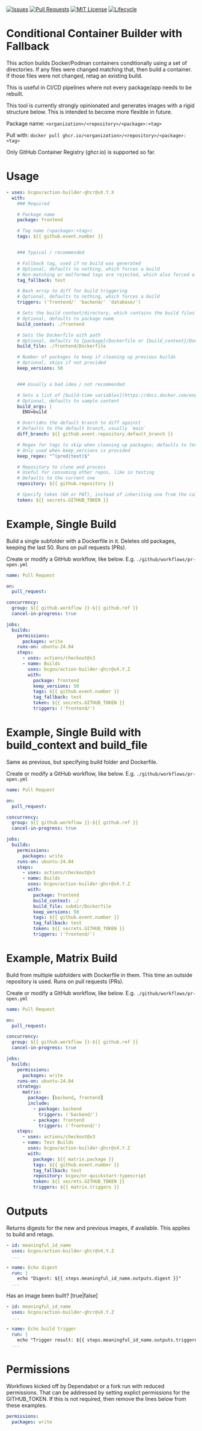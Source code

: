 <!-- Badges -->
[![Issues](https://img.shields.io/github/issues/bcgov/action-builder-ghcr)](/../../issues)
[![Pull Requests](https://img.shields.io/github/issues-pr/bcgov/action-builder-ghcr)](/../../pulls)
[![MIT License](https://img.shields.io/github/license/bcgov/action-builder-ghcr.svg)](/LICENSE)
[![Lifecycle](https://img.shields.io/badge/Lifecycle-Experimental-339999)](https://github.com/bcgov/repomountie/blob/master/doc/lifecycle-badges.md)

# Conditional Container Builder with Fallback

This action builds Docker/Podman containers conditionally using a set of directories.  If any files were changed matching that, then build a container.  If those files were not changed, retag an existing build.

This is useful in CI/CD pipelines where not every package/app needs to be rebuilt.

This tool is currently strongly opinionated and generates images with a rigid structure below.  This is intended to become more flexible in future.

Package name: `<organization>/<repository>/<package>:<tag>`

Pull with: `docker pull ghcr.io/<organization>/<repository>/<package>:<tag>` 

Only GitHub Container Registry (ghcr.io) is supported so far.

# Usage

```yaml
- uses: bcgov/action-builder-ghcr@vX.Y.X
  with:
    ### Required

    # Package name
    package: frontend

    # Tag name (<package>:<tag>)
    tags: ${{ github.event.number }}


    ### Typical / recommended

    # Fallback tag, used if no build was generated
    # Optional, defaults to nothing, which forces a build
    # Non-matching or malformed tags are rejected, which also forced a build
    tag_fallback: test

    # Bash array to diff for build triggering
    # Optional, defaults to nothing, which forces a build
    triggers: ('frontend/' 'backend/' 'database/')

    # Sets the build context/directory, which contains the build files
    # Optional, defaults to package name
    build_context: ./frontend

    # Sets the Dockerfile with path
    # Optional, defaults to {package}/Dockerfile or {build_context}/Dockerfile
    build_file: ./frontend/Dockerfile

    # Number of packages to keep if cleaning up previous builds
    # Optional, skips if not provided
    keep_versions: 50


    ### Usually a bad idea / not recommended

    # Sets a list of [build-time variables](https://docs.docker.com/engine/reference/commandline/buildx_build/#build-arg)
    # Optional, defaults to sample content
    build_args: |
      ENV=build

    # Overrides the default branch to diff against
    # Defaults to the default branch, usually `main`
    diff_branch: ${{ github.event.repository.default_branch }}

    # Regex for tags to skip when cleaning up packages; defaults to test and prod
    # Only used when keep_versions is provided
    keep_regex: "^(prod|test)$"

    # Repository to clone and process
    # Useful for consuming other repos, like in testing
    # Defaults to the current one
    repository: ${{ github.repository }}

    # Specify token (GH or PAT), instead of inheriting one from the calling workflow
    token: ${{ secrets.GITHUB_TOKEN }}

```

# Example, Single Build

Build a single subfolder with a Dockerfile in it.  Deletes old packages, keeping the last 50.  Runs on pull requests (PRs).

Create or modify a GitHub workflow, like below.  E.g. `./github/workflows/pr-open.yml`

```yaml
name: Pull Request

on:
  pull_request:

concurrency:
  group: ${{ github.workflow }}-${{ github.ref }}
  cancel-in-progress: true

jobs:
  builds:
    permissions:
      packages: write
    runs-on: ubuntu-24.04
    steps:
      - uses: actions/checkout@v3
      - name: Builds
        uses: bcgov/action-builder-ghcr@vX.Y.Z
        with:
          package: frontend
          keep_versions: 50
          tags: ${{ github.event.number }}
          tag_fallback: test
          token: ${{ secrets.GITHUB_TOKEN }}
          triggers: ('frontend/')
```

# Example, Single Build with build_context and build_file

Same as previous, but specifying build folder and Dockerfile.

Create or modify a GitHub workflow, like below.  E.g. `./github/workflows/pr-open.yml`

```yaml
name: Pull Request

on:
  pull_request:

concurrency:
  group: ${{ github.workflow }}-${{ github.ref }}
  cancel-in-progress: true

jobs:
  builds:
    permissions:
      packages: write
    runs-on: ubuntu-24.04
    steps:
      - uses: actions/checkout@v3
      - name: Builds
        uses: bcgov/action-builder-ghcr@vX.Y.Z
        with:
          package: frontend
          build_context: ./
          build_file: subdir/Dockerfile
          keep_versions: 50
          tags: ${{ github.event.number }}
          tag_fallback: test
          token: ${{ secrets.GITHUB_TOKEN }}
          triggers: ('frontend/')
```

# Example, Matrix Build

Build from multiple subfolders with Dockerfile in them.  This time an outside repository is used.  Runs on pull requests (PRs).

Create or modify a GitHub workflow, like below.  E.g. `./github/workflows/pr-open.yml`

```yaml
name: Pull Request

on:
  pull_request:

concurrency:
  group: ${{ github.workflow }}-${{ github.ref }}
  cancel-in-progress: true

jobs:
  builds:
    permissions:
      packages: write
    runs-on: ubuntu-24.04
    strategy:
      matrix:
        package: [backend, frontend]
        include:
          - package: backend
            triggers: ('backend/')
          - package: frontend
            triggers: ('frontend/')
    steps:
      - uses: actions/checkout@v3
      - name: Test Builds
        uses: bcgov/action-builder-ghcr@vX.Y.Z
        with:
          package: ${{ matrix.package }}
          tags: ${{ github.event.number }}
          tag_fallback: test
          repository: bcgov/nr-quickstart-typescript
          token: ${{ secrets.GITHUB_TOKEN }}
          triggers: ${{ matrix.triggers }}

```

# Outputs

Returns digests for the new and previous images, if available.  This applies to build and retags.

```yaml
- id: meaningful_id_name
  uses: bcgov/action-builder-ghcr@vX.Y.Z
  ...

- name: Echo digest
  run: |
    echo "Digest: ${{ steps.meaningful_id_name.outputs.digest }}"
  ...
```

Has an image been built?  [true|false]

```yaml
- id: meaningful_id_name
  uses: bcgov/action-builder-ghcr@vX.Y.Z
  ...

- name: Echo build trigger
  run: |
    echo "Trigger result: ${{ steps.meaningful_id_name.outputs.triggered }}"
  ...
```

# Permissions

Workflows kicked off by Dependabot or a fork run with reduced permissions.  That can be addressed by setting explict permissions for the GITHUB_TOKEN.  If this is not required, then remove the lines below from these examples.

```yaml
permissions:
  packages: write
```

<!-- # Acknowledgements

This Action is provided courtesty of the Forestry Suite of Applications, part of the Government of British Columbia. -->
